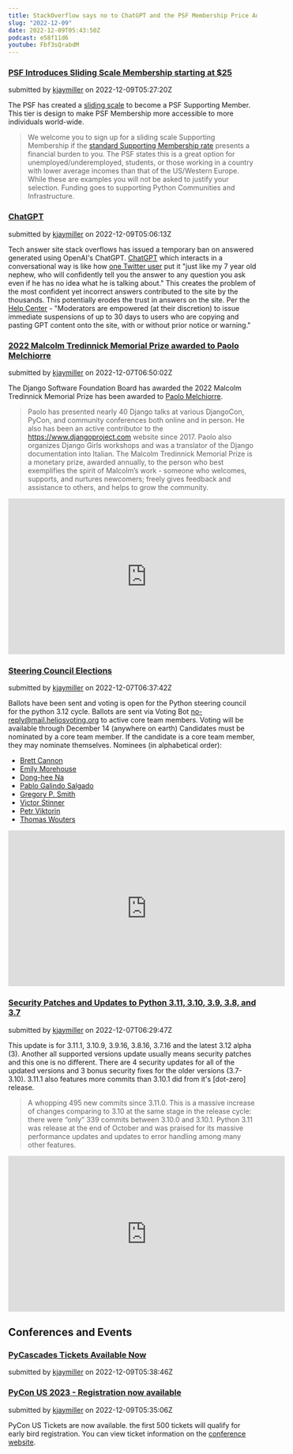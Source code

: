 ```yaml
---
title: StackOverflow says no to ChatGPT and the PSF Membership Price Adjustment - Python Community News 2022-12-09
slug: "2022-12-09"
date: 2022-12-09T05:43:50Z
podcast: e58f11d6
youtube: Fbf3sQrabdM
---
```



### [PSF Introduces Sliding Scale Membership starting at $25](https://pyfound.blogspot.com/2022/12/introducing-new-sliding-scale-membership.html?m=1)

submitted by [kjaymiller](https://github.com/kjaymiller) on 2022-12-09T05:27:20Z

The PSF has created a [sliding scale](https://psfmember.org/civicrm/contribute/transact/?reset=1&id=39) to become a PSF Supporting Member.
This tier is design to make PSF Membership more accessible to more individuals world-wide.
> We welcome you to sign up for a sliding scale Supporting Membership if the [standard Supporting Membership rate](https://psfmember.org/python-software-foundation-supporting-member-2/) presents a financial burden to you.
The PSF states this is a great option for unemployed/underemployed, students, or those working in a country with lower average incomes than that of the US/Western Europe. While these are examples you will not be asked to justify your selection.
Funding goes to supporting Python Communities and Infrastructure.


### [ChatGPT ](https://meta.stackoverflow.com/questions/421831/temporary-policy-chatgpt-is-banned)

submitted by [kjaymiller](https://github.com/kjaymiller) on 2022-12-09T05:06:13Z

Tech answer site stack overflows has issued a temporary ban on answered generated using OpenAI's ChatGPT.
[ChatGPT](https://openai.com/blog/chatgpt/) which interacts in a conversational way is like how [one Twitter user](https://twitter.com/jimhester_/status/1599877181634940928) put it "just like my 7 year old nephew, who will confidently tell you the answer to any question you ask even if he has no idea what he is talking about."
This creates the problem of the most confident yet incorrect answers contributed to the site by the thousands. This potentially erodes the trust in answers on the site.
Per the [Help Center](https://stackoverflow.com/help/gpt-policy) - "Moderators are empowered (at their discretion) to issue immediate suspensions of up to 30 days to users who are copying and pasting GPT content onto the site, with or without prior notice or warning."




### [2022 Malcolm Tredinnick Memorial Prize awarded to Paolo Melchiorre](https://www.djangoproject.com/weblog/2022/nov/25/2022-malcolm-tredinnick-memorial-prize-awarded-to/)

submitted by [kjaymiller](https://github.com/kjaymiller) on 2022-12-07T06:50:02Z

The Django Software Foundation Board has awarded the 2022 Malcolm Tredinnick Memorial Prize has been awarded to [Paolo Melchiorre](https://paulox.net/).
> Paolo has presented nearly 40 Django talks at various DjangoCon, PyCon, and community conferences both online and in person. He also has been an active contributor to the <https://www.djangoproject.com> website since 2017.
Paolo also organizes Django Girls workshops and was a translator of the Django documentation into Italian.
The Malcolm Tredinnick Memorial Prize is a monetary prize, awarded annually, to the person who best exemplifies the spirit of Malcolm’s work - someone who welcomes, supports, and nurtures newcomers; freely gives feedback and assistance to others, and helps to grow the community.

<iframe width="560"
                height="315"
                src="https://www.youtube.com/embed/6xe9lciBWPo"
                title="YouTube video player"
                frameborder="0"
                allow="accelerometer; autoplay; clipboard-write; encrypted-media; gyroscope; picture-in-picture"
                allowfullscreen></iframe>


### [Steering Council Elections](https://discuss.python.org/t/voting-for-python-steering-council-is-now-open-2023-term/21573/2)

submitted by [kjaymiller](https://github.com/kjaymiller) on 2022-12-07T06:37:42Z

Ballots have been sent and voting is open for the Python steering council for the python 3.12 cycle.
Ballots are sent via Voting Bot <no-reply@mail.heliosvoting.org> to active core team members. Voting will be available through December 14 (anywhere on earth)
Candidates must be nominated by a core team member. If the candidate is a core team member, they may nominate themselves.
Nominees (in alphabetical order):
- [Brett Cannon](https://discuss.python.org/t/steering-council-nomination-brett-cannon-2023-term/21078)
- [Emily Morehouse](https://discuss.python.org/t/steering-council-nomination-emily-morehouse-2023-term/21329)
- [Dong-hee Na](https://discuss.python.org/t/steering-council-nomination-dong-hee-na-2023-term/21424/1)
- [Pablo Galindo Salgado](https://discuss.python.org/t/steering-council-nomination-pablo-galindo-salgado-2023-term/21307)
- [Gregory P. Smith](https://discuss.python.org/t/steering-council-nomination-gregory-p-smith-2023-term/21332/1)
- [Victor Stinner](https://discuss.python.org/t/steering-council-nomination-victor-stinner-2023-term/21407/1)
- [Petr Viktorin](https://discuss.python.org/t/steering-council-nomination-petr-viktorin-2023-term/21478)
- [Thomas Wouters](https://discuss.python.org/t/steering-council-nomination-thomas-wouters-2023-term/21147)

<iframe width="560"
                height="315"
                src="https://www.youtube.com/embed/cbufmr-DJ3U"
                title="YouTube video player"
                frameborder="0"
                allow="accelerometer; autoplay; clipboard-write; encrypted-media; gyroscope; picture-in-picture"
                allowfullscreen></iframe>


### [Security Patches and Updates to Python 3.11, 3.10, 3.9, 3.8, and 3.7](https://pythoninsider.blogspot.com/2022/12/python-3111-3109-3916-3816-3716-and.html)

submitted by [kjaymiller](https://github.com/kjaymiller) on 2022-12-07T06:29:47Z

This update is for 3.11.1, 3.10.9, 3.9.16, 3.8.16, 3.7.16 and the latest 3.12 alpha (3).
Another all supported versions update usually means security patches and this one is no different. There are 4 security updates for all of the updated versions and 3 bonus security fixes for the older versions (3.7-3.10).
3.11.1 also features more commits than 3.10.1 did from it's [dot-zero] release.
> A whopping 495 new commits since 3.11.0. This is a massive increase of changes comparing to 3.10 at the same stage in the release cycle: there were “only” 339 commits between 3.10.0 and 3.10.1.
Python 3.11 was release at the end of October and was praised for its massive performance updates and updates to error handling among many other features.

<iframe width="560"
                height="315"
                src="https://www.youtube.com/embed/1e8_tjB07zs"
                title="YouTube video player"
                frameborder="0"
                allow="accelerometer; autoplay; clipboard-write; encrypted-media; gyroscope; picture-in-picture"
                allowfullscreen></iframe>







## Conferences and Events


### [PyCascades Tickets Available Now](https://pretix.eu/pycascades/vancouver-2023/)

submitted by [kjaymiller](https://github.com/kjaymiller) on 2022-12-09T05:38:46Z




### [PyCon US 2023 - Registration now available](https://us.pycon.org/2023/attend/information/)

submitted by [kjaymiller](https://github.com/kjaymiller) on 2022-12-09T05:35:06Z


PyCon US Tickets are now available. the first 500 tickets will qualify for early bird registration. You can view ticket information on the [conference website](https://us.pycon.org/2023/attend/information/).


